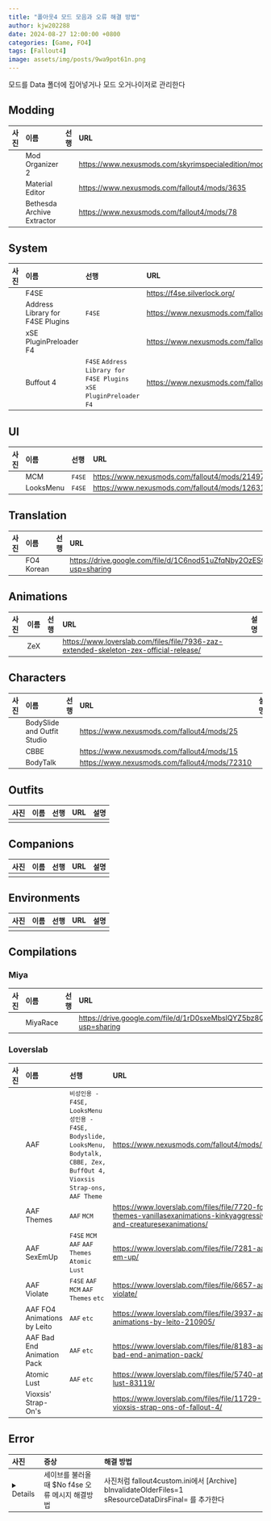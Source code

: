 ```yaml
---
title: "폴아웃4 모드 모음과 오류 해결 방법"
author: kjw202288
date: 2024-08-27 12:00:00 +0800
categories: [Game, FO4]
tags: [Fallout4]
image: assets/img/posts/9wa9pot61n.png
---
```


모드를 Data 폴더에 집어넣거나 모드 오거나이저로 관리한다

## Modding

| 사진 | 이름 | 선행 | URL | 설명 | 
|:---|:---|:---|:---|:---|
|| Mod Organizer 2 | | <https://www.nexusmods.com/skyrimspecialedition/mods/6194> ||
|| Material Editor | | <https://www.nexusmods.com/fallout4/mods/3635> ||
|| Bethesda Archive Extractor | | <https://www.nexusmods.com/fallout4/mods/78> ||

## System

| 사진 | 이름 | 선행 | URL | 설명 | 
|:---|:---|:---|:---|:---|
|| F4SE  | | <https://f4se.silverlock.org/> ||
|| Address Library for F4SE Plugins  | `F4SE`  | <https://www.nexusmods.com/fallout4/mods/47327> ||
|| xSE PluginPreloader F4  | | <https://www.nexusmods.com/fallout4/mods/33946> ||
|| Buffout 4  | `F4SE` `Address Library for F4SE Plugins` `xSE PluginPreloader F4` | <https://www.nexusmods.com/fallout4/mods/47359> ||

## UI

| 사진 | 이름 | 선행 | URL | 설명 | 
|:---|:---|:---|:---|:---|
|| MCM | `F4SE` | <https://www.nexusmods.com/fallout4/mods/21497> ||
|| LooksMenu | `F4SE`  | <https://www.nexusmods.com/fallout4/mods/12631> ||

## Translation

| 사진 | 이름 | 선행 | URL | 설명 | 
|:---|:---|:---|:---|:---|
|| FO4 Korean  | | <https://drive.google.com/file/d/1C6nod51uZfqNby2OzESOPSgq4yrq2ggb/view?usp=sharing> ||

## Animations

| 사진 | 이름 | 선행 | URL | 설명 | 
|:---|:---|:---|:---|:---|
|| ZeX  | | <https://www.loverslab.com/files/file/7936-zaz-extended-skeleton-zex-official-release/> ||


## Characters

| 사진 | 이름 | 선행 | URL | 설명 | 
|:---|:---|:---|:---|:---|
|| BodySlide and Outfit Studio  | | <https://www.nexusmods.com/fallout4/mods/25> ||
|| CBBE  | | <https://www.nexusmods.com/fallout4/mods/15> ||
|| BodyTalk  | | <https://www.nexusmods.com/fallout4/mods/72310> ||

## Outfits

| 사진 | 이름 | 선행 | URL | 설명 | 
|:---|:---|:---|:---|:---|
||||||



## Companions

| 사진 | 이름 | 선행 | URL | 설명 | 
|:---|:---|:---|:---|:---|
||||||


## Environments

| 사진 | 이름 | 선행 | URL | 설명 | 
|:---|:---|:---|:---|:---|
||||||


## Compilations

### Miya

| 사진 | 이름 | 선행 | URL | 설명 | 
|:---|:---|:---|:---|:---|
|| MiyaRace | | <https://drive.google.com/file/d/1rD0sxeMbsIQYZ5bz8Q4Qi1YUMdOeGZjA/view?usp=sharing> ||

### Loverslab

| 사진 | 이름 | 선행 | URL | 설명 | 
|:---|:---|:---|:---|:---|
|| AAF  | `비성인용 - F4SE, LooksMenu` `성인용 - F4SE, Bodyslide, LooksMenu, Bodytalk, CBBE, Zex, BuffOut 4, Vioxsis Strap-ons, AAF Theme`     | <https://www.nexusmods.com/fallout4/mods/31304?> ||
|| AAF Themes  | `AAF` `MCM`  | <https://www.loverslab.com/files/file/7720-fo4-aaf-themes-vanillasexanimations-kinkyaggressive-and-creaturesexanimations/> ||
|| AAF SexEmUp  | `F4SE` `MCM` `AAF` `AAF Themes` `Atomic Lust` | <https://www.loverslab.com/files/file/7281-aaf-sex-em-up/> ||
|| AAF Violate | `F4SE` `AAF` `MCM` `AAF Themes` `etc` | <https://www.loverslab.com/files/file/6657-aaf-violate/> ||
|| AAF FO4 Animations by Leito  | `AAF` `etc` | <https://www.loverslab.com/files/file/3937-aaf-fo4-animations-by-leito-210905/> ||
|| AAF Bad End Animation Pack  | `AAF` `etc` | <https://www.loverslab.com/files/file/8183-aaf-bad-end-animation-pack/> ||
|| Atomic Lust  | `AAF` `etc` | <https://www.loverslab.com/files/file/5740-atomic-lust-83119/> ||
|| Vioxsis' Strap-On's  | | <https://www.loverslab.com/files/file/11729-vioxsis-strap-ons-of-fallout-4/> ||


## Error

| 사진 | 증상 | 해결 방법 |
|:---|:---|:---|
|<details><img src="assets/img/posts/9wa9pot61n.png"></details>|세이브를 불러올때 $No f4se 오류 메시지 해결방법|사진처럼 fallout4custom.ini에서 [Archive] bInvalidateOlderFiles=1 sResourceDataDirsFinal= 를 추가한다|
